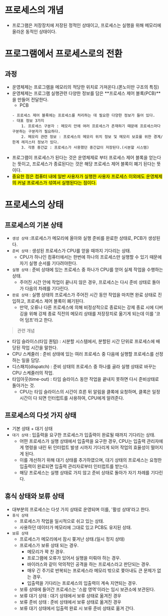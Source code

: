 # 프로세스의 개념
- 프로그램은 저장장치에 저장된 정적인 상태이고, 프로세스는 실행을 위해 메모리에 올라온 동적인 상태이다.

# 프로그램에서 프로세스로의 전환
## 과정
- 운영체제는 프로그램을 메모리의 적당한 위치로 가져온다.(폰노이만 구조의 특징)
- 운영체제는 프로그램 실행관련 다양한 정보를 담은 **프로세스 제어 블록(PCB)**을 만들어 전달한다.
    - PCB
    ```
    - 프로세스 제어 블록에는 프로세스를 처리하는 데 필요한 다양한 정보가 들어 있다.
    - 대표 정보 3가지
        1. 프로세스 구분자 : 메모리 안에 여러 프로세스가 존재하기 때문에 프로세스마다 구분하는 구분자가 필요하다.
        2. 메모리 관련 정보 : 프로세스의 메모리 위치 정보 및 메모리 보호를 위한 경계/한계 레지스터 정보가 있다.
        3. 각종 중간값 : 프로세스가 사용했던 중간값이 저장된다.(시분할 시스템)
    ```
- 프로그램이 프로세스가 된다는 것은 운영체제로 부터 프로세스 제어 블록을 얻는다는 뜻이고, 프로세스가 종료된다는 것은 해당 프로세스 제어 블록이 폐기 된다는 뜻이다.
- <mark>중요한 점은 컴퓨터 내에 일반 사용자가 실행한 사용자 프로세스 이외에도 운영체제의 커널 프로세스가 섞여서 실행된다는 점이다.</mark>

# 프로세스의 상태
## 프로세스의 기본 상태
- `생성 상태` :프로세스가 메모리에 올아와 실행 준비를 완료한 상태로, PCB가 생성된다.
- `준비 상태` : 생성된 프로세스가 CPU를 얻을 때까지 기다리는 상태.
    - CPU가 하나인 컴퓨터에서는 한번에 하나의 프로세스만 실행할 수 있기 때문에 자기 실행 순서를 기다려야한다.
- `실행 상태` : 준비 상태에 있는 프로세스 중 하나가 CPU를 얻어 실제 작업을 수행하는 상태.
    - 주어진 시간 안에 작업이 끝나지 않은 경우, 프로세스는 다시 준비 상태로 돌아가 다음의 차례를 기다린다.
- `완료 상태` : 실행 상태의 프로세스가 주어진 시간 동안 작업을 마치면 완료 상태로 진입하고, 프로세스 제어 블록이 폐기된다.
    - 만약, 오류나 다른 프로세스에 의해 비정상적으로 종료되는 강제 종료 시에 디버깅을 위해 강제 종료 직전의 메모리 상태를 저장장치로 옮기게 되는데 이를 '코어 덤프'라고 한다.

> 관련 개념
- 타임 슬라이스(타임 퀀텀) : 시분할 시스템에서, 분할된 시간 단위로 프로세스에 배당된 작업 시간을 말한다.
- CPU 스케줄러 : 준비 상태에 있는 여러 프로세스 중 다음에 실행할 프로세스를 선정하는 일을 담당.
- 디스패치(dispatch) : 준비 상태의 프로세스 중 하나를 골라 실행 상태로 바꾸는 CPU 스케줄러의 작업.
- 타임아웃(time-out) : 타임 슬라이스 동안 작업을 끝내지 못하면 다시 준비상태로 돌아가는 것.
    - CPU는 타임 슬라이스의 시간이 흐른 뒤 알림을 클록에 요청하며, 클록은 일정 시간이 다 되면 인터럽트를 사용하여, CPU에게 알려준다.

## 프로세스의 다섯 가지 상태
- 기본 상태 + 대기 상태
- `대기 상태` : 입출력을 요구한 프로세스가 입출력이 완료될 때까지 기다리는 상태.
    - 어떤 프로세스가 실행 상태에서 입출력을 요구한 경우, CPU는 입출력 관리자에게 명령을 내린 뒤 인터럽트 발생 시까지 기다리게 되어 작업의 효율성이 떨어지게 된다.
    - 이를 개선하기 위해 대기 상태를 추가하였으며, 대기 상태의 프로세스는 요청한 입출력이 완료되면 입출력 관리자로부터 인터럽트를 받는다.
    - 해당 프로세스는 실행 상태로 가지 않고 준비 상태로 돌아가 자기 차례를 기다린다.

## 휴식 상태와 보류 상태
- 대부분의 프로세스는 다섯 가지 상태로 운영되며 이를, '활성 상태'라고 한다.
- `휴식 상태`
    - 프로세스가 작업을 일시적으로 쉬고 있는 상태.
    - 사용하던 데이터가 메모리에 그대로 있고 PCB도 유지된 상태.
- `보류 상태`
    - 프로세스가 메모리에서 잠시 쫒겨난 상태.(일시 정지 상태)
    - 프로세스가 보류 상태 되는 경우.
        - 메모리가 꽉 찬 경우.
        - 프로그램에 오류가 있어서 실행을 미뤄야 하는 경우.
        - 바이러스와 같이 악의적인 공격을 하는 프로세스라고 판단되는 경우.
        - 매우 긴 주기로 반복되는 프로세스라 메모리 밖으로 쫓아내도 큰 문제가 없는 경우.
        - 입출력을 기다리는 프로세스의 입출력이 계속 지연되는 경우.
    - 보류 상태에 들어간 프로세스는 '스왑 영역'이라는 임시 보관소에 보관된다.
    - 보류 대기 상태 : 대기 상태에서 보류 상태로 옮겨진 경우
    - 보류 준비 상태 : 준비 상태에서 보류 상태로 옮겨진 경우
    - 보류 대기 상태에서 입출력 완료 시 보류 준비 상태로 옮겨 간다.